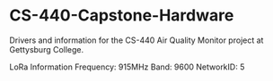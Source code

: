 # CS-440-Capstone-Hardware
Drivers and information for the CS-440 Air Quality Monitor project at Gettysburg College.

LoRa Information
Frequency: 915MHz
Band: 9600
NetworkID: 5
